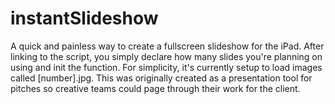 instantSlideshow
================

A quick and painless way to create a fullscreen slideshow for the iPad. After linking to the script, you simply declare how many slides you're planning on using and init the function. For simplicity, it's currently setup to load images called [number].jpg. This was originally created as a presentation tool for pitches so creative teams could page through their work for the client.
